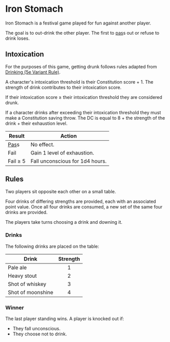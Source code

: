 # Iron Stomach

Iron Stomach is a festival game played for fun against another player.

The goal is to out-drink the other player. The first to [pas](../../../history/calendars/astorian-calendar.md)s out or refuse to drink loses.

## Intoxication

For the purposes of this game, getting drunk follows rules adapted from [Drinking (5e Variant Rule)](https://www.dandwiki.com/wiki/Drinking_(5e_Variant_Rule)).

A character's intoxication threshold is their Constitution score + 1. The strength of drink contributes to their intoxication score.

If their intoxication score ≥ their intoxication threshold they are considered drunk.

If a character drinks after exceeding their intoxication threshold they must make a Constitution saving throw. The DC is equal to 8 + the strength of the drink + their exhaustion level.

| Result | Action |
| --- | --- |
| [Pas](../../../history/calendars/astorian-calendar.md)s | No effect. |
| Fail | Gain 1 level of exhaustion. |
| Fail ≥ 5 | Fall unconscious for 1d4 hours. |

## Rules

Two players sit opposite each other on a small table.

Four drinks of differing strengths are provided, each with an associated point value. Once all four drinks are consumed, a new set of the same four drinks are provided.

The players take turns choosing a drink and downing it.

### Drinks

The following drinks are placed on the table:

| Drink | Strength |
| --- |:---:|
| Pale ale | 1 |
| Heavy stout | 2 |
| Shot of whiskey | 3 |
| Shot of moonshine | 4 |

### Winner

The last player standing wins. A player is knocked out if:

- They fall unconscious.
- They choose not to drink.
